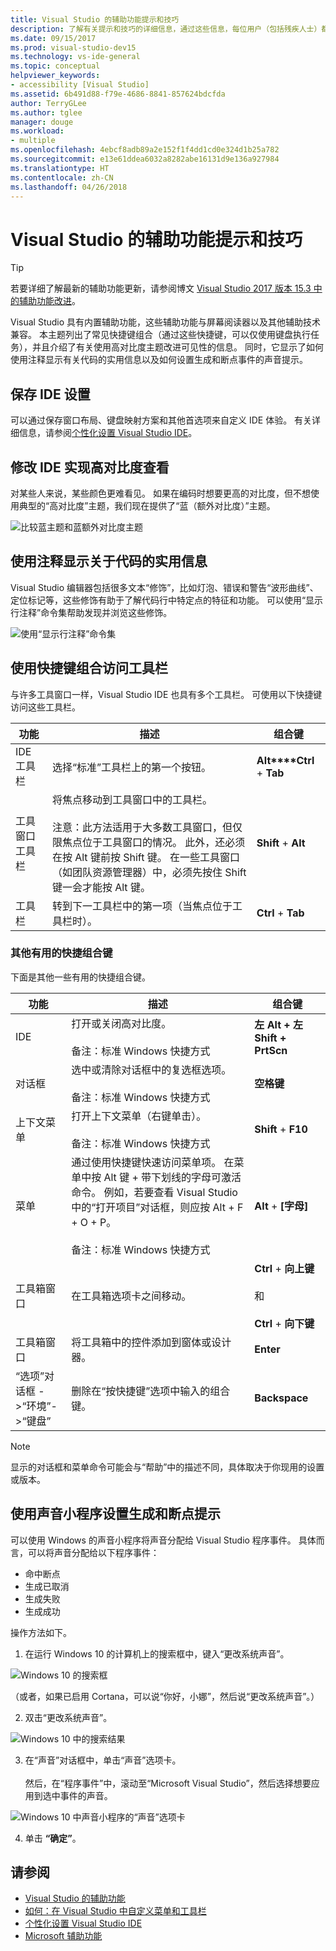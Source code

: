 ```yaml
---
title: Visual Studio 的辅助功能提示和技巧
description: 了解有关提示和技巧的详细信息，通过这些信息，每位用户（包括残疾人士）都可更加轻松地使用 Visual Studio 集成开发环境 (IDE)。
ms.date: 09/15/2017
ms.prod: visual-studio-dev15
ms.technology: vs-ide-general
ms.topic: conceptual
helpviewer_keywords:
- accessibility [Visual Studio]
ms.assetid: 6b491d88-f79e-4686-8841-857624bdcfda
author: TerryGLee
ms.author: tglee
manager: douge
ms.workload:
- multiple
ms.openlocfilehash: 4ebcf8adb89a2e152f1f4dd1cd0e324d1b25a782
ms.sourcegitcommit: e13e61ddea6032a8282abe16131d9e136a927984
ms.translationtype: HT
ms.contentlocale: zh-CN
ms.lasthandoff: 04/26/2018
---
```

# <a name="accessibility-tips-and-tricks-for-visual-studio"></a>Visual Studio 的辅助功能提示和技巧

> [!TIP]
> 若要详细了解最新的辅助功能更新，请参阅博文 [Visual Studio 2017 版本 15.3 中的辅助功能改进](https://blogs.msdn.microsoft.com/visualstudio/2017/08/14/accessibility-improvements-in-visual-studio-2017-version-15-3/)。

Visual Studio 具有内置辅助功能，这些辅助功能与屏幕阅读器以及其他辅助技术兼容。 本主题列出了常见快捷键组合（通过这些快捷键，可以仅使用键盘执行任务），并且介绍了有关使用高对比度主题改进可见性的信息。 同时，它显示了如何使用注释显示有关代码的实用信息以及如何设置生成和断点事件的声音提示。

## <a name="save-your-ide-settings"></a>保存 IDE 设置

 可以通过保存窗口布局、键盘映射方案和其他首选项来自定义 IDE 体验。 有关详细信息，请参阅[个性化设置 Visual Studio IDE](../../ide/personalizing-the-visual-studio-ide.md)。

## <a name="modify-your-ide-for-high-contrast-viewing"></a>修改 IDE 实现高对比度查看

对某些人来说，某些颜色更难看见。 如果在编码时想要更高的对比度，但不想使用典型的“高对比度”主题，我们现在提供了“蓝（额外对比度）”主题。

  ![比较蓝主题和蓝额外对比度主题](media/blue-extra-contrast-theme.png "查看蓝主题和蓝额外对比度主题之间的差异")

## <a name="use-annotations-to-reveal-useful-information-about-your-code"></a>使用注释显示关于代码的实用信息

Visual Studio 编辑器包括很多文本“修饰”，比如灯泡、错误和警告“波形曲线”、定位标记等，这些修饰有助于了解代码行中特定点的特征和功能。 可以使用“显示行注释”命令集帮助发现并浏览这些修饰。

  ![使用“显示行注释”命令集](media/show-line-annotations-command-set.png "演示如何设置“显示行注释”命令集")

## <a name="access-toolbars-by-using-shortcut-key-combinations"></a>使用快捷键组合访问工具栏

与许多工具窗口一样，Visual Studio IDE 也具有多个工具栏。 可使用以下快捷键访问这些工具栏。

|功能|描述|组合键|
|-------------|-----------------|---------------------|
|IDE 工具栏|选择“标准”工具栏上的第一个按钮。|**Alt****Ctrl** + **Tab**|
|工具窗口工具栏|将焦点移动到工具窗口中的工具栏。 <br> <br> 注意：此方法适用于大多数工具窗口，但仅限焦点位于工具窗口的情况。 此外，还必须在按 Alt 键前按 Shift 键。 在一些工具窗口（如团队资源管理器）中，必须先按住 Shift 键一会才能按 Alt 键。|**Shift** + **Alt**|
|工具栏|转到下一工具栏中的第一项（当焦点位于工具栏时）。|**Ctrl** + **Tab**|

### <a name="other-useful-shortcut-key-combinations"></a>其他有用的快捷组合键

下面是其他一些有用的快捷组合键。

|功能|描述|组合键|
|-------------|-----------------|---------------------|
|IDE|打开或关闭高对比度。 <br> <br> 备注：标准 Windows 快捷方式|**左 Alt + 左 Shift + PrtScn**|
|对话框|选中或清除对话框中的复选框选项。 <br> <br> 备注：标准 Windows 快捷方式|**空格键**|
|上下文菜单|打开上下文菜单（右键单击）。 <br> <br> 备注：标准 Windows 快捷方式|**Shift** + **F10**|
|菜单|通过使用快捷键快速访问菜单项。 在菜单中按 Alt 键 + 带下划线的字母可激活命令。 例如，若要查看 Visual Studio 中的“打开项目”对话框，则应按 Alt + F + O + P。  <br><br> 备注：标准 Windows 快捷方式|**Alt** + **[字母]**|
|工具箱窗口|在工具箱选项卡之间移动。|**Ctrl** + **向上键**<br /><br /> 和<br /><br /> **Ctrl** + **向下键**|
|工具箱窗口|将工具箱中的控件添加到窗体或设计器。|**Enter**|
|“选项”对话框 ->“环境”->“键盘”|删除在“按快捷键”选项中输入的组合键。|**Backspace**|

> [!NOTE]
> 显示的对话框和菜单命令可能会与“帮助”中的描述不同，具体取决于你现用的设置或版本。

## <a name="use-the-sound-applet-to-set-build-and-breakpoint-cues"></a>使用声音小程序设置生成和断点提示

可以使用 Windows 的声音小程序将声音分配给 Visual Studio 程序事件。 具体而言，可以将声音分配给以下程序事件：

 * 命中断点
 * 生成已取消
 * 生成失败
 * 生成成功

操作方法如下。

1. 在运行 Windows 10 的计算机上的搜索框中，键入“更改系统声音”。

  ![Windows 10 的搜索框](media/type-here-to-search.png "在运行 Windows 10 的计算机上的搜索框中键入“声音”")

  （或者，如果已启用 Cortana，可以说“你好，小娜”，然后说“更改系统声音”。）

2. 双击“更改系统声音”。

  ![Windows 10 中的搜索结果](media/change-system-sounds.png "在搜索结果中双击“更改系统声音”")

3. 在“声音”对话框中，单击“声音”选项卡。 <br><br>
 然后，在“程序事件”中，滚动至“Microsoft Visual Studio”，然后选择想要应用到选中事件的声音。

  ![Windows 10 中声音小程序的“声音”选项卡](media/sound-applet.png "在搜索结果中双击“更改系统声音”")

4. 单击 **“确定”**。

## <a name="see-also"></a>请参阅

* [Visual Studio 的辅助功能](../../ide/reference/accessibility-features-of-visual-studio.md)
* [如何：在 Visual Studio 中自定义菜单和工具栏](../../ide/how-to-customize-menus-and-toolbars-in-visual-studio.md)
* [个性化设置 Visual Studio IDE](../../ide/personalizing-the-visual-studio-ide.md)
* [Microsoft 辅助功能](https://www.microsoft.com/Accessibility)
